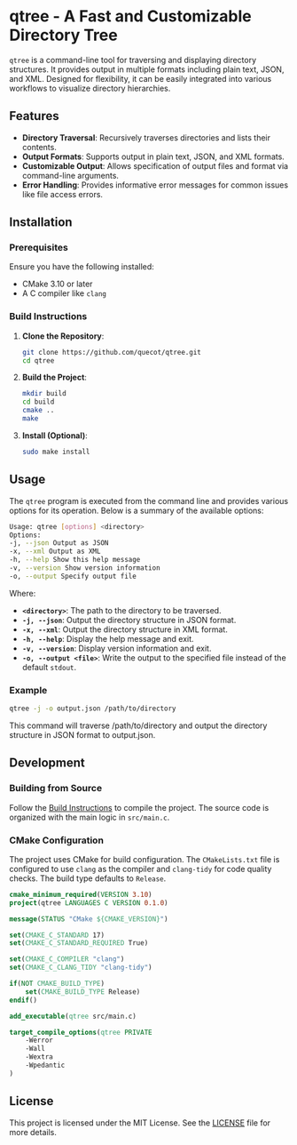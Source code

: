 # qtree - A Fast and Customizable Directory Tree

`qtree` is a command-line tool for traversing and displaying directory structures. It provides output in multiple formats including plain text, JSON, and XML. Designed for flexibility, it can be easily integrated into various workflows to visualize directory hierarchies.

## Features

- **Directory Traversal**: Recursively traverses directories and lists their contents.
- **Output Formats**: Supports output in plain text, JSON, and XML formats.
- **Customizable Output**: Allows specification of output files and format via command-line arguments.
- **Error Handling**: Provides informative error messages for common issues like file access errors.

## Installation

### Prerequisites

Ensure you have the following installed:

- CMake 3.10 or later
- A C compiler like `clang`

### Build Instructions

1. **Clone the Repository**:

   ```sh
   git clone https://github.com/quecot/qtree.git
   cd qtree
   ```

2. **Build the Project**:

   ```sh
   mkdir build
   cd build
   cmake ..
   make
   ```

3. **Install (Optional)**:
   ```sh
   sudo make install
   ```

## Usage

The `qtree` program is executed from the command line and provides various options for its operation. Below is a summary of the available options:

```sh
Usage: qtree [options] <directory>
Options:
-j, --json Output as JSON
-x, --xml Output as XML
-h, --help Show this help message
-v, --version Show version information
-o, --output Specify output file
```

Where:

- **`<directory>`**: The path to the directory to be traversed.
- **`-j, --json`**: Output the directory structure in JSON format.
- **`-x, --xml`**: Output the directory structure in XML format.
- **`-h, --help`**: Display the help message and exit.
- **`-v, --version`**: Display version information and exit.
- **`-o, --output <file>`**: Write the output to the specified file instead of the default `stdout`.

### Example

```sh
qtree -j -o output.json /path/to/directory
```

This command will traverse /path/to/directory and output the directory structure in JSON format to output.json.

## Development

### Building from Source

Follow the [Build Instructions](#build-instructions) to compile the project. The source code is organized with the main logic in `src/main.c`.

### CMake Configuration

The project uses CMake for build configuration. The `CMakeLists.txt` file is configured to use `clang` as the compiler and `clang-tidy` for code quality checks. The build type defaults to `Release`.

```cmake
cmake_minimum_required(VERSION 3.10)
project(qtree LANGUAGES C VERSION 0.1.0)

message(STATUS "CMake ${CMAKE_VERSION}")

set(CMAKE_C_STANDARD 17)
set(CMAKE_C_STANDARD_REQUIRED True)

set(CMAKE_C_COMPILER "clang")
set(CMAKE_C_CLANG_TIDY "clang-tidy")

if(NOT CMAKE_BUILD_TYPE)
    set(CMAKE_BUILD_TYPE Release)
endif()

add_executable(qtree src/main.c)

target_compile_options(qtree PRIVATE
    -Werror
    -Wall
    -Wextra
    -Wpedantic
)
```

## License

This project is licensed under the MIT License. See the [LICENSE](LICENSE.md) file for more details.
